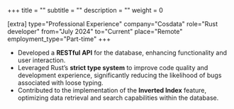 +++
title = ""
subtitle = ""
description = ""
weight = 0

[extra]
type="Professional Experience"
company="Cosdata"
role="Rust developer"
from="July 2024"
to="Current"
place="Remote"
employment_type="Part-time"
+++

- Developed a **RESTful API** for the database, enhancing
  functionality and user interaction.
- Leveraged Rust’s **strict type system** to improve code quality and
  development experience, significantly reducing the likelihood of
  bugs associated with loose typing.
- Contributed to the implementation of the **Inverted Index**
  feature, optimizing data retrieval and search capabilities within
  the database.
